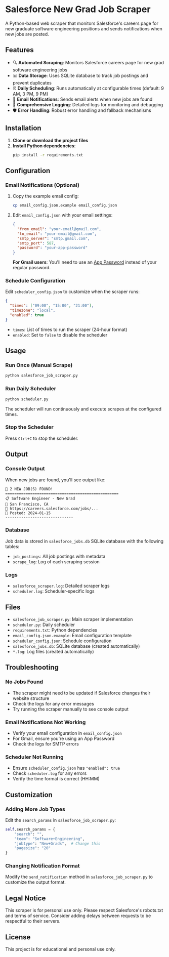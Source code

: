 # Salesforce New Grad Job Scraper

A Python-based web scraper that monitors Salesforce's careers page for new graduate software engineering positions and sends notifications when new jobs are posted.

## Features

- 🔍 **Automated Scraping**: Monitors Salesforce careers page for new grad software engineering jobs
- 📊 **Data Storage**: Uses SQLite database to track job postings and prevent duplicates
- ⏰ **Daily Scheduling**: Runs automatically at configurable times (default: 9 AM, 3 PM, 9 PM)
- 📧 **Email Notifications**: Sends email alerts when new jobs are found
- 📝 **Comprehensive Logging**: Detailed logs for monitoring and debugging
- 🛡️ **Error Handling**: Robust error handling and fallback mechanisms

## Installation

1. **Clone or download the project files**
2. **Install Python dependencies**:
   ```bash
   pip install -r requirements.txt
   ```

## Configuration

### Email Notifications (Optional)

1. Copy the example email config:
   ```bash
   cp email_config.json.example email_config.json
   ```

2. Edit `email_config.json` with your email settings:
   ```json
   {
     "from_email": "your-email@gmail.com",
     "to_email": "your-email@gmail.com",
     "smtp_server": "smtp.gmail.com",
     "smtp_port": 587,
     "password": "your-app-password"
   }
   ```

   **For Gmail users**: You'll need to use an [App Password](https://support.google.com/accounts/answer/185833) instead of your regular password.

### Schedule Configuration

Edit `scheduler_config.json` to customize when the scraper runs:

```json
{
  "times": ["09:00", "15:00", "21:00"],
  "timezone": "local",
  "enabled": true
}
```

- `times`: List of times to run the scraper (24-hour format)
- `enabled`: Set to `false` to disable the scheduler

## Usage

### Run Once (Manual Scrape)

```bash
python salesforce_job_scraper.py
```

### Run Daily Scheduler

```bash
python scheduler.py
```

The scheduler will run continuously and execute scrapes at the configured times.

### Stop the Scheduler

Press `Ctrl+C` to stop the scheduler.

## Output

### Console Output
When new jobs are found, you'll see output like:
```
🎉 2 NEW JOB(S) FOUND!
==================================================
📋 Software Engineer - New Grad
📍 San Francisco, CA
🔗 https://careers.salesforce.com/jobs/...
📅 Posted: 2024-01-15
------------------------------
```

### Database
Job data is stored in `salesforce_jobs.db` SQLite database with the following tables:
- `job_postings`: All job postings with metadata
- `scrape_log`: Log of each scraping session

### Logs
- `salesforce_scraper.log`: Detailed scraper logs
- `scheduler.log`: Scheduler-specific logs

## Files

- `salesforce_job_scraper.py`: Main scraper implementation
- `scheduler.py`: Daily scheduler
- `requirements.txt`: Python dependencies
- `email_config.json.example`: Email configuration template
- `scheduler_config.json`: Schedule configuration
- `salesforce_jobs.db`: SQLite database (created automatically)
- `*.log`: Log files (created automatically)

## Troubleshooting

### No Jobs Found
- The scraper might need to be updated if Salesforce changes their website structure
- Check the logs for any error messages
- Try running the scraper manually to see console output

### Email Notifications Not Working
- Verify your email configuration in `email_config.json`
- For Gmail, ensure you're using an App Password
- Check the logs for SMTP errors

### Scheduler Not Running
- Ensure `scheduler_config.json` has `"enabled": true`
- Check `scheduler.log` for any errors
- Verify the time format is correct (HH:MM)

## Customization

### Adding More Job Types
Edit the `search_params` in `salesforce_job_scraper.py`:
```python
self.search_params = {
    "search": "",
    "team": "Software+Engineering",
    "jobtype": "New+Grads",  # Change this
    "pagesize": "20"
}
```

### Changing Notification Format
Modify the `send_notification` method in `salesforce_job_scraper.py` to customize the output format.

## Legal Notice

This scraper is for personal use only. Please respect Salesforce's robots.txt and terms of service. Consider adding delays between requests to be respectful to their servers.

## License

This project is for educational and personal use only.

